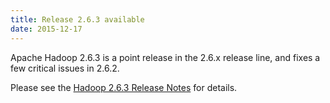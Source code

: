 ```yaml
---
title: Release 2.6.3 available
date: 2015-12-17
---
```


Apache Hadoop 2.6.3 is a point release in the 2.6.x release line, and
fixes a few critical issues in 2.6.2.

Please see the [Hadoop 2.6.3 Release
Notes](http://hadoop.apache.org/docs/r2.6.3/hadoop-project-dist/hadoop-common/releasenotes.html)
for details.

